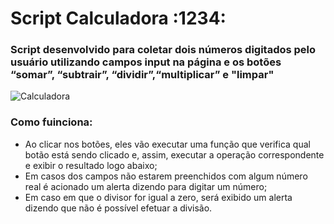 <h1> Script Calculadora :1234: </h1>

### Script desenvolvido para coletar dois números digitados pelo usuário utilizando campos input na página e os botões “somar”, “subtrair”, “dividir”,“multiplicar” e "limpar"

![Calculadora](https://github.com/MatheusMoorete/calculadora_exercicio_fiap/assets/128860497/8d73a5d9-d579-46d7-9f7c-7b0db79a45a8)

### Como fuinciona:

* Ao clicar nos botões, eles vão executar uma função que verifica qual botão está sendo clicado e, assim, executar a operação correspondente e exibir o resultado logo abaixo;
* Em casos dos campos não estarem preenchidos com algum número real é acionado um alerta dizendo para digitar um número;
* Em caso em que o divisor for igual a zero, será exibido um alerta dizendo que não é possível efetuar a divisão.



